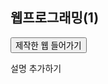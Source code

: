 ﻿---
layout: default
---

## 웹프로그래밍(1)

<button type="button" onclick="location.href='/post/school23/Endangered bird Infomation/index.html' ">제작한 웹 들어가기</button>

설명 추가하기

